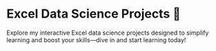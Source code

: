 # Excel Data Science Projects 🚀

Explore my interactive Excel data science projects designed to simplify learning and boost your skills—dive in and start learning today!

